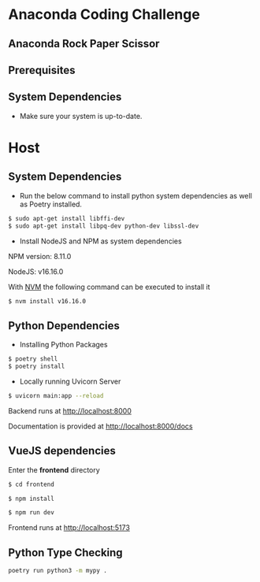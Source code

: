 # Anaconda Coding Challenge

## __Anaconda Rock Paper Scissor__

## Prerequisites 

## System Dependencies

- Make sure your system is up-to-date.

# Host

## System Dependencies

- Run the below command to install python system dependencies as well as Poetry installed.

```bash
$ sudo apt-get install libffi-dev
$ sudo apt-get install libpq-dev python-dev libssl-dev
```

- Install NodeJS and NPM as system dependencies

NPM version: 8.11.0

NodeJS: v16.16.0

With [NVM](https://npm.github.io/installation-setup-docs/installing/using-a-node-version-manager.html) the following command can be executed to install it 
```bash
$ nvm install v16.16.0
```

## Python Dependencies

- Installing Python Packages

```bash
$ poetry shell
$ poetry install
```

- Locally running Uvicorn Server

```bash
$ uvicorn main:app --reload
```

Backend runs at [http://localhost:8000](http://localhost:8000)

Documentation is provided at [http://localhost:8000/docs](http://localhost:8000/docs)

## VueJS dependencies

Enter the **frontend** directory

```bash
$ cd frontend
```

```bash
$ npm install
```

```bash
$ npm run dev
```

Frontend runs at [http://localhost:5173](http://localhost:5173)

## Python Type Checking

```bash
poetry run python3 -m mypy .
```
